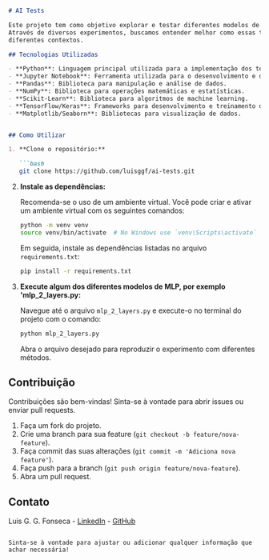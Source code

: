 
```markdown
# AI Tests

Este projeto tem como objetivo explorar e testar diferentes modelos de inteligência artificial e técnicas de machine learning.
Através de diversos experimentos, buscamos entender melhor como essas tecnologias funcionam e como podem ser aplicadas em
diferentes contextos.

## Tecnologias Utilizadas

- **Python**: Linguagem principal utilizada para a implementação dos testes.
- **Jupyter Notebook**: Ferramenta utilizada para o desenvolvimento e documentação dos experimentos.
- **Pandas**: Biblioteca para manipulação e análise de dados.
- **NumPy**: Biblioteca para operações matemáticas e estatísticas.
- **Scikit-Learn**: Biblioteca para algoritmos de machine learning.
- **TensorFlow/Keras**: Frameworks para desenvolvimento e treinamento de modelos de deep learning.
- **Matplotlib/Seaborn**: Bibliotecas para visualização de dados.


## Como Utilizar

1. **Clone o repositório:**

   ```bash
   git clone https://github.com/luisggf/ai-tests.git
   ```

2. **Instale as dependências:**

   Recomenda-se o uso de um ambiente virtual. Você pode criar e ativar um ambiente virtual com os seguintes comandos:

   ```bash
   python -m venv venv
   source venv/bin/activate  # No Windows use `venv\Scripts\activate`
   ```

   Em seguida, instale as dependências listadas no arquivo `requirements.txt`:

   ```bash
   pip install -r requirements.txt
   ```

3. **Execute algum dos diferentes modelos de MLP, por exemplo 'mlp_2_layers.py:**

   Navegue até o arquivo `mlp_2_layers.py` e execute-o no terminal do projeto com o comando:

   ```bash
   python mlp_2_layers.py
   ```

   Abra o arquivo desejado para reproduzir o experimento com diferentes métodos.

## Contribuição

Contribuições são bem-vindas! Sinta-se à vontade para abrir issues ou enviar pull requests. 

1. Faça um fork do projeto.
2. Crie uma branch para sua feature (`git checkout -b feature/nova-feature`).
3. Faça commit das suas alterações (`git commit -m 'Adiciona nova feature'`).
4. Faça push para a branch (`git push origin feature/nova-feature`).
5. Abra um pull request.



## Contato

Luis G. G. Fonseca - [LinkedIn](https://www.linkedin.com/in/luisggf/) - [GitHub](https://github.com/luisggf)


```

Sinta-se à vontade para ajustar ou adicionar qualquer informação que achar necessária!

